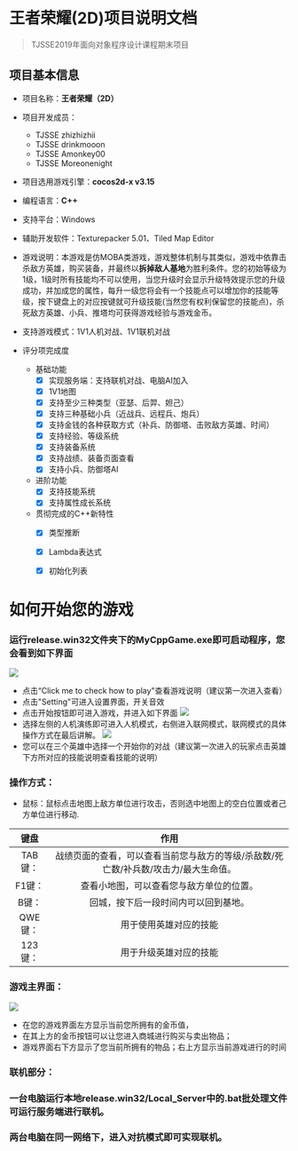# 王者荣耀(2D)项目说明文档

> TJSSE2019年面向对象程序设计课程期末项目

## 项目基本信息
- 项目名称：**王者荣耀（2D）**

- 项目开发成员：
    - TJSSE zhizhizhii
    - TJSSE drinkmooon
    - TJSSE Amonkey00
    - TJSSE Moreonenight


- 项目选用游戏引擎：**cocos2d-x v3.15**

- 编程语言：**C++**

- 支持平台：Windows

- 辅助开发软件：Texturepacker 5.01、Tiled Map Editor

- 游戏说明：本游戏是仿MOBA类游戏，游戏整体机制与其类似，游戏中依靠击杀敌方英雄，购买装备，并最终以**拆掉敌人基地**为胜利条件。您的初始等级为1级，1级时所有技能均不可以使用，当您升级时会显示升级特效提示您的升级成功，并加成您的属性，每升一级您将会有一个技能点可以增加你的技能等级，按下键盘上的对应按键就可升级技能(当然您有权利保留您的技能点)，杀死敌方英雄、小兵、推塔均可获得游戏经验与游戏金币。

- 支持游戏模式：1V1人机对战、1V1联机对战
- 评分项完成度

  - 基础功能
    - [x] 实现服务端：支持联机对战、电脑AI加入
    - [x] 1V1地图
    - [x] 支持至少三种类型（亚瑟、后羿、妲己）
    - [x] 支持三种基础小兵（近战兵、远程兵、炮兵）
    - [x] 支持金钱的各种获取方式（补兵、防御塔、击败敌方英雄、时间）
    - [x] 支持经验、等级系统
    - [x] 支持装备系统
    - [x] 支持战绩、装备页面查看
    - [x] 支持小兵、防御塔AI
  - 进阶功能
    - [x] 支持技能系统
    - [x] 支持属性成长系统
  - 贯彻完成的C++新特性
    - [x] 类型推断
    - [x] Lambda表达式
    - [x] 初始化列表



# 如何开始您的游戏

### 运行release.win32文件夹下的MyCppGame.exe即可启动程序，您会看到如下界面
![](http://m.qpic.cn/psb?/V14E49Rz24gYqq/nCid.ig7NBEIagCfpYZ*PTjOfKT5LlQE73uTEJTuyn0!/b/dL8AAAAAAAAA&bo=0ANDAgAAAAADB7A!&rf=viewer_4)

- 点击“Click me to check how to play"查看游戏说明（建议第一次进入查看）
- 点击"Setting"可进入设置界面，开关音效
- 点击开始按钮即可进入游戏，并进入如下界面
![](http://m.qpic.cn/psb?/V14E49Rz24gYqq/IqfUMinEl4WmoZDOnUBVyQ.6dqru4h0cG428yL4Igw8!/b/dFABAAAAAAAA&bo=0ANDAgAAAAADB7A!&rf=viewer_4)
- 选择左侧的人机演练即可进入人机模式，右侧进入联网模式，联网模式的具体操作方式在最后讲解。
![](http://m.qpic.cn/psb?/V14E49Rz24gYqq/JB8R7lD8r0gfJKzp8F1r.KV7qxMCtcwCASY7EubSuIk!/b/dLYAAAAAAAAA&bo=0ANDAgAAAAADB7A!&rf=viewer_4)
- 您可以在三个英雄中选择一个开始你的对战（建议第一次进入的玩家点击英雄下方所对应的技能说明查看技能的说明）


### 操作方式：
- 鼠标：鼠标点击地图上敌方单位进行攻击，否则选中地图上的空白位置或者己方单位进行移动.

| 键盘 | 作用 |
| :--: | :--: |
|  TAB键：   |  战绩页面的查看，可以查看当前您与敌方的等级/杀敌数/死亡数/补兵数/攻击力/最大生命值。 
|  F1键：    |  查看小地图，可以查看您与敌方单位的位置。    |
|   B键：   |  回城，按下后一段时间内可以回到基地。    |
|   QWE键：   |    用于使用英雄对应的技能  |
|123键：|用于升级英雄对应的技能|

### 游戏主界面：
![](http://m.qpic.cn/psb?/V14E49Rz24gYqq/dc2ZITe51H.1Gi*jEu1GUvYt7kCiHBdv*nmh1ZUtkhg!/b/dFQBAAAAAAAA&bo=0ANDAgAAAAADB7A!&rf=viewer_4)
- 在您的游戏界面左方显示当前您所拥有的金币值，
- 在其上方的金币按钮可以让您进入商城进行购买与卖出物品；
- 游戏界面右下方显示了您当前所拥有的物品；右上方显示当前游戏进行的时间
### 联机部分：
### 一台电脑运行本地release.win32/Local_Server中的.bat批处理文件可运行服务端进行联机。
### 两台电脑在同一网络下，进入对抗模式即可实现联机。
